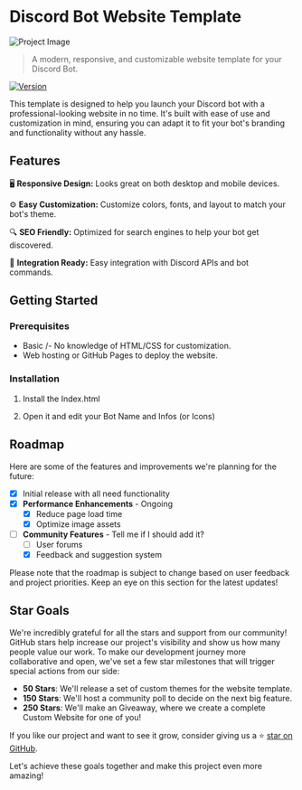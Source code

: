 # Discord Bot Website Template

![Project Image](https://files.catbox.moe/n03rwx.PNG)

> A modern, responsive, and customizable website template for your Discord Bot.


[![Version](https://img.shields.io/badge/version-1.0.0-blue.svg)](1.0)


This template is designed to help you launch your Discord bot with a professional-looking website in no time. It's built with ease of use and customization in mind, ensuring you can adapt it to fit your bot's branding and functionality without any hassle.


## Features

🖥 **Responsive Design:** Looks great on both desktop and mobile devices.

⚙️ **Easy Customization:** Customize colors, fonts, and layout to match your bot's theme.

🔍 **SEO Friendly:** Optimized for search engines to help your bot get discovered.

🤖 **Integration Ready:** Easy integration with Discord APIs and bot commands.

## Getting Started

### Prerequisites

- Basic /- No knowledge of HTML/CSS for customization.
- Web hosting or GitHub Pages to deploy the website.

### Installation

1. Install the Index.html 

2. Open it and edit your Bot Name and Infos (or Icons)

## Roadmap

Here are some of the features and improvements we're planning for the future:

- [x] Initial release with all need functionality
- [x] **Performance Enhancements** - Ongoing
  - [x] Reduce page load time
  - [x] Optimize image assets
- [ ] **Community Features** - Tell me if I should add it?
  - [ ] User forums
  - [x] Feedback and suggestion system

Please note that the roadmap is subject to change based on user feedback and project priorities. Keep an eye on this section for the latest updates!

## Star Goals

We're incredibly grateful for all the stars and support from our community! GitHub stars help increase our project's visibility and show us how many people value our work. To make our development journey more collaborative and open, we've set a few star milestones that will trigger special actions from our side:

- **50 Stars**: We'll release a set of custom themes for the website template.
- **150 Stars**: We'll host a community poll to decide on the next big feature.
- **250 Stars**: We'll make an Giveaway, where we create a complete Custom Website for one of you!

If you like our project and want to see it grow, consider giving us a ⭐️ [star on GitHub](https://github.com/LeqitLama/Discord-Bot-Website).

Let's achieve these goals together and make this project even more amazing!

